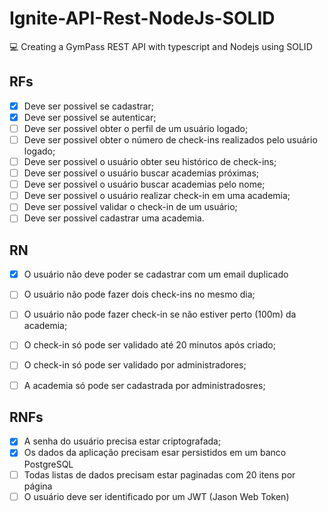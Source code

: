 # Ignite-API-Rest-NodeJs-SOLID
💻 Creating a GymPass REST API with typescript and Nodejs using SOLID

## RFs

- [x] Deve ser possivel se cadastrar;
- [x] Deve ser possivel se autenticar;
- [ ] Deve ser possivel obter o perfil de um usuário logado;
- [ ] Deve ser possivel obter o número de check-ins realizados pelo usuário logado;
- [ ] Deve ser possivel o usuário obter seu histórico de check-ins;
- [ ] Deve ser possivel o usuário buscar academias próximas;
- [ ] Deve ser possivel o usuário buscar academias pelo nome;
- [ ] Deve ser possivel o usuário realizar check-in em uma academia;
- [ ] Deve ser possivel validar o check-in de um usuário;
- [ ] Deve ser possivel cadastrar uma academia.

## RN

- [x] O usuário não deve poder se cadastrar com um email duplicado
- [ ] O usuário não pode fazer dois check-ins no mesmo dia;
- [ ] O usuário não pode fazer check-in se não estiver perto (100m) da academia;
- [ ] O check-in só pode ser validado até 20 minutos após criado;
- [ ] O check-in só pode ser validado por administradores;
- [ ] A academia só pode ser cadastrada por administradosres;
  

## RNFs

- [x] A senha do usuário precisa estar criptografada;
- [x] Os dados da aplicação precisam esar persistidos em um banco PostgreSQL
- [ ] Todas listas de dados precisam estar paginadas com 20 itens por página
- [ ] O usuário deve ser identificado por um JWT (Jason Web Token)
